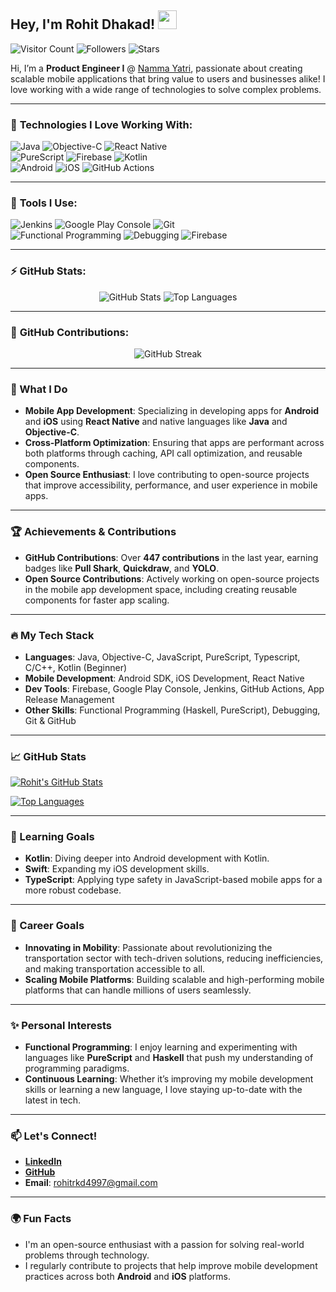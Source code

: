 ## Hey, I'm Rohit Dhakad! <img src="https://media.giphy.com/media/hvRJCLFzcasrR4ia7z/giphy.gif" width="30px">

![Visitor Count](https://komarev.com/ghpvc/?username=Rohit4997&color=green&style=for-the-badge) ![Followers](https://img.shields.io/github/followers/Rohit4997?label=Followers&style=for-the-badge) ![Stars](https://img.shields.io/github/stars/Rohit4997?affiliations=OWNER&style=for-the-badge)  

Hi, I’m a **Product Engineer I** @ [Namma Yatri](https://nammayatri.in/), passionate about creating scalable mobile applications that bring value to users and businesses alike! I love working with a wide range of technologies to solve complex problems.

---

### 🚀 **Technologies I Love Working With:**

![Java](https://img.shields.io/badge/-Java-orange?style=for-the-badge&logo=java) ![Objective-C](https://img.shields.io/badge/-Objective--C-blue?style=for-the-badge&logo=apple) ![React Native](https://img.shields.io/badge/-React%20Native-61DAFB?style=for-the-badge&logo=react)  
![PureScript](https://img.shields.io/badge/-PureScript-purple?style=for-the-badge&logo=haskell) ![Firebase](https://img.shields.io/badge/-Firebase-FFCA28?style=for-the-badge&logo=firebase) ![Kotlin](https://img.shields.io/badge/-Kotlin-0095D5?style=for-the-badge&logo=kotlin)  
![Android](https://img.shields.io/badge/-Android-green?style=for-the-badge&logo=android) ![iOS](https://img.shields.io/badge/-iOS-black?style=for-the-badge&logo=apple) ![GitHub Actions](https://img.shields.io/badge/-GitHub%20Actions-blue?style=for-the-badge&logo=github-actions)  

---

### 🧰 **Tools I Use:**

![Jenkins](https://img.shields.io/badge/-Jenkins-black?style=for-the-badge&logo=jenkins) ![Google Play Console](https://img.shields.io/badge/-Google%20Play%20Console-blue?style=for-the-badge&logo=google-play) ![Git](https://img.shields.io/badge/-Git-F05032?style=for-the-badge&logo=git)  
![Functional Programming](https://img.shields.io/badge/-Functional%20Programming-orange?style=for-the-badge&logo=haskell) ![Debugging](https://img.shields.io/badge/-Debugging-red?style=for-the-badge&logo=bug) ![Firebase](https://img.shields.io/badge/-Firebase-yellow?style=for-the-badge&logo=firebase)

---

### ⚡️ **GitHub Stats:**

<p align="center">
  <img src="https://github-readme-stats.vercel.app/api?username=Rohit4997&show_icons=true&theme=tokyonight&count_private=true&hide_border=true" alt="GitHub Stats" />
  <img src="https://github-readme-stats.vercel.app/api/top-langs/?username=Rohit4997&langs_count=8&layout=compact&theme=tokyonight&hide_border=true" alt="Top Languages" />
</p>

---

### 🎯 **GitHub Contributions:**

<p align="center">
  <img src="https://github-readme-streak-stats.herokuapp.com?user=Rohit4997&theme=tokyonight&hide_border=true" alt="GitHub Streak" />
</p>

---

### 🌟 What I Do

- **Mobile App Development**: Specializing in developing apps for **Android** and **iOS** using **React Native** and native languages like **Java** and **Objective-C**.
- **Cross-Platform Optimization**: Ensuring that apps are performant across both platforms through caching, API call optimization, and reusable components.
- **Open Source Enthusiast**: I love contributing to open-source projects that improve accessibility, performance, and user experience in mobile apps.

---

### 🏆 Achievements & Contributions

- **GitHub Contributions**: Over **447 contributions** in the last year, earning badges like **Pull Shark**, **Quickdraw**, and **YOLO**.
- **Open Source Contributions**: Actively working on open-source projects in the mobile app development space, including creating reusable components for faster app scaling.

---

### 🔥 My Tech Stack

- **Languages**: Java, Objective-C, JavaScript, PureScript, Typescript, C/C++, Kotlin (Beginner)
- **Mobile Development**: Android SDK, iOS Development, React Native
- **Dev Tools**: Firebase, Google Play Console, Jenkins, GitHub Actions, App Release Management
- **Other Skills**: Functional Programming (Haskell, PureScript), Debugging, Git & GitHub

---

### 📈 GitHub Stats

[![Rohit's GitHub Stats](https://github-readme-stats.vercel.app/api?username=Rohit4997&show_icons=true&theme=gotham)](https://github.com/Rohit4997)

[![Top Languages](https://github-readme-stats.vercel.app/api/top-langs/?username=Rohit4997&langs_count=8&theme=gotham&layout=compact)](https://github.com/Rohit4997)

---

### 🌱 Learning Goals

- **Kotlin**: Diving deeper into Android development with Kotlin.
- **Swift**: Expanding my iOS development skills.
- **TypeScript**: Applying type safety in JavaScript-based mobile apps for a more robust codebase.

---

### 🎯 Career Goals

- **Innovating in Mobility**: Passionate about revolutionizing the transportation sector with tech-driven solutions, reducing inefficiencies, and making transportation accessible to all.
- **Scaling Mobile Platforms**: Building scalable and high-performing mobile platforms that can handle millions of users seamlessly.

---

### ✨ Personal Interests

- **Functional Programming**: I enjoy learning and experimenting with languages like **PureScript** and **Haskell** that push my understanding of programming paradigms.
- **Continuous Learning**: Whether it’s improving my mobile development skills or learning a new language, I love staying up-to-date with the latest in tech.

---

### 📫 Let's Connect!

- **[LinkedIn](https://www.linkedin.com/in/rohit-4997/)**
- **[GitHub](https://github.com/Rohit4997)**
- **Email**: [rohitrkd4997@gmail.com](mailto:rohitrkd4997@gmail.com)

---

### 🌍 Fun Facts

- I'm an open-source enthusiast with a passion for solving real-world problems through technology.
- I regularly contribute to projects that help improve mobile development practices across both **Android** and **iOS** platforms.

